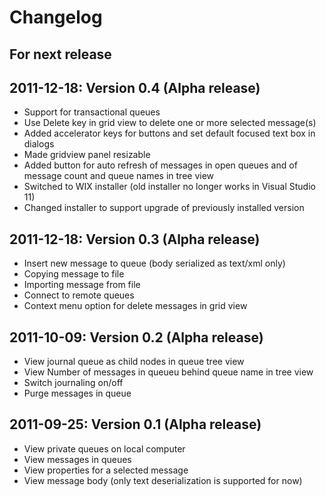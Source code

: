 Changelog
=========

For next release
----------------


2011-12-18: Version 0.4 (Alpha release)
---------------------------------------
* Support for transactional queues
* Use Delete key in grid view to delete one or more selected message(s)
* Added accelerator keys for buttons and set default focused text box in dialogs
* Made gridview panel resizable
* Added button for auto refresh of messages in open queues and of message count and queue names in tree view
* Switched to WIX installer (old installer no longer works in Visual Studio 11)
* Changed installer to support upgrade of previously installed version

2011-12-18: Version 0.3 (Alpha release)
---------------------------------------
* Insert new message to queue (body serialized as text/xml only)
* Copying message to file
* Importing message from file
* Connect to remote queues
* Context menu option for delete messages in grid view

2011-10-09: Version 0.2 (Alpha release)
---------------------------------------
* View journal queue as child nodes in queue tree view
* View Number of messages in queueu behind queue name in tree view
* Switch journaling on/off
* Purge messages in queue

2011-09-25: Version 0.1 (Alpha release)
---------------------------------------
* View private queues on local computer
* View messages in queues
* View properties for a selected message
* View message body (only text deserialization is supported for now)